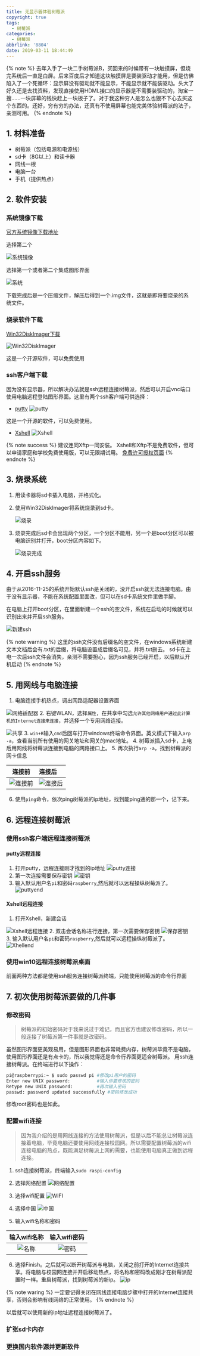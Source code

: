```yaml
---
title: 无显示器体验树莓派
copyright: true
tags:
  - 树莓派
categories:
  - 树莓派
abbrlink: '8804'
date: 2019-03-11 18:44:49
---
```


{% note %}
去年入手了一块二手树莓派B，买回来的时候带有一块触摸屏，但烧完系统后一直是白屏。后来百度后才知道这块触摸屏是要装驱动才能用，但是仿佛陷入了一个死循环：显示屏没有驱动就不能显示，不能显示就不能装驱动。头大了好久还是去找资料，发现直接使用HDML接口的显示器是不需要装驱动的，淘宝一搜......一块屏幕的钱快赶上一块板子了。对于我这种穷人是怎么也狠不下心去买这个东西的。还好，穷有穷的办法，还真有不使用屏幕也能完美体验树莓派的法子，亲测可用。
{% endnote %}

<!--more-->

## 1. 材料准备

- 树莓派（包括电源和电源线）
- sd卡（8G以上）和读卡器
- 网线一根
- 电脑一台
- 手机（提供热点）

## 2. 软件安装

### 系统镜像下载

[官方系统镜像下载地址](https://www.raspberrypi.org/downloads/)

选择第二个

![系统镜像](https://i.loli.net/2019/03/11/5c86425a02190.png)

选择第一个或者第二个集成图形界面

![系统](https://i.loli.net/2019/03/11/5c8642e5e85d3.png)

下载完成后是一个压缩文件，解压后得到一个.img文件，这就是即将要烧录的系统文件。

### 烧录软件下载

[Win32DiskImager下载](https://sourceforge.net/projects/win32diskimager/)

![Win32DiskImager](https://i.loli.net/2019/03/11/5c8643f219a63.png)

这是一个开源软件，可以免费使用

### ssh客户端下载

因为没有显示器，所以解决办法就是ssh远程连接树莓派，然后可以开启vnc端口使用电脑远程登陆图形界面。这里有两个ssh客户端可供选择：

- [putty](https://www.chiark.greenend.org.uk/~sgtatham/putty/latest.html)
    ![putty](https://i.loli.net/2019/03/11/5c8645430df79.png)

这是一个开源的软件，可以免费使用。

- [Xshell](https://www.netsarang.com/zh/all-downloads/)
    ![Xshell](https://i.loli.net/2019/03/11/5c8651383a67e.png)

{% note success %}
建议连同Xftp一同安装。
Xshell和Xftp不是免费软件，但可以申请家庭和学校免费使用版，可以无限期试用。
[免费许可授权页面](https://www.netsarang.com/zh/free-for-home-school/)
{% endnote %}

## 3. 烧录系统

1. 用读卡器将sd卡插入电脑，并格式化。
2. 使用Win32DiskImager将系统烧录到sd卡。

    ![烧录](https://i.loli.net/2019/03/11/5c867a637a939.png)

3. 烧录完成后sd卡会出现两个分区，一个分区不能用，另一个是boot分区可以被电脑识别并打开，boot分区内容如下。

    ![烧录完成](https://i.loli.net/2019/03/11/5c867c8b44c48.png)

## 4. 开启ssh服务

由于从2016-11-25的系统开始默认ssh是关闭的，没开启ssh就无法连接电脑。由于没有显示器，不能在系统配置里面改，但可以在sd卡系统文件里做手脚。

在电脑上打开boot分区，在里面新建一个ssh的空文件，系统在启动的时候就可以识别出来并开启ssh服务。

![新建ssh](https://i.loli.net/2019/03/11/5c86805ea488c.gif)

{% note warning %}
这里的ssh文件没有后缀名的空文件，在windows系统新建文本文档后会有.txt的后缀，将电脑设置成后缀名可见，并将.txt删去。
sd卡在上电一次后ssh文件会消失，亲测不需要担心，因为ssh服务已经开启，以后默认开机启动
{% endnote %}

## 5. 用网线与电脑连接

1. 电脑连接手机热点，调出网路适配器设置界面

  ![网络适配器](https://i.loli.net/2019/03/12/5c874080e58b4.png)
2. 右键WLAN，选择`属性`，在共享中勾选`允许其他网络用户通过此计算机的Internet连接来连接`，并选择一个专用网络连接。

  ![共享](https://i.loli.net/2019/03/12/5c87411786546.gif)
3. `win+R`输入`cmd`后回车打开windows终端命令界面。英文模式下输入`arp -a`，查看当前所有使用的网关地址和网关的mac地址。
4. 树莓派插入sd卡，上电后用网线将树莓派连接到电脑的网路接口上。
5. 再次执行`arp -a`，找到树莓派的网卡信息

|                           连接前                           | 连接后                                                     |
| :--------------------------------------------------------: | :--------------------------------------------------------- |
| ![连接前](https://i.loli.net/2019/03/12/5c874710ea83d.png) | ![连接后](https://i.loli.net/2019/03/12/5c87474b6b7c3.png) |

6. 使用`ping`命令，依次ping树莓派的ip地址，找到能ping通的那一个，记下来。

## 6. 远程连接树莓派

### 使用ssh客户端远程连接树莓派

#### putty远程连接

1. 打开putty，远程连接刚才找到的ip地址
    ![putty连接](https://i.loli.net/2019/03/12/5c8749189315c.png)
2. 第一次连接需要保存密钥
    ![密钥](https://i.loli.net/2019/03/12/5c8749894376e.png)
3. 输入默认用户名`pi`和密码`raspberry`,然后就可以远程操纵树莓派了。
![puttyend](https://i.loli.net/2019/03/12/5c874d82c9551.png)

#### Xshell远程连接

1. 打开Xshell，新建会话

![Xshell远程连接](https://i.loli.net/2019/03/12/5c874c2292010.png)
2. 双击会话名称进行连接，第一次需要保存密钥
    ![保存密钥](https://i.loli.net/2019/03/12/5c874c718657d.png)
3. 输入默认用户名`pi`和密码`raspberry`,然后就可以远程操纵树莓派了。
![Xhellend](https://i.loli.net/2019/03/12/5c874d322f04c.png)

### 使用win10远程连接树莓派桌面

前面两种方法都是使用ssh服务连接树莓派终端，只能使用树莓派的命令行界面

## 7. 初次使用树莓派要做的几件事

### 修改密码

>树莓派的初始密码对于我来说过于难记，而且官方也建议修改密码，所以一般连接了树莓派第一件事就是改密码。

虽然图形界面更美观易用，但是图形界面也非常耗费内存，树莓派毕竟不是电脑，使用图形界面还是有点卡的，所以我觉得还是命令行界面更适合树莓派。
用ssh连接树莓派。在终端进行以下操作：

```bash
pi@raspberrypi:~ $ sudo passwd pi #修改pi用户的密码
Enter new UNIX password:          #输入你要修改的密码
Retype new UNIX password:         #再次输入密码
passwd: password updated successfully #密码修改成功
```

修改root密码也是如此。

### 配置wifi连接

>因为我介绍的是用网线连接的方法使用树莓派，但是以后不能总让树莓派连接着电脑，毕竟电脑还要使用网线连接校园网。所以需要配置树莓派的wifi连接电脑的热点，既能满足树莓派上网的需要，也能使用电脑真正做到远程连接。

1. ssh连接树莓派，终端输入`sudo raspi-config`
2. 选择网络配置
    ![网络配置](https://i.loli.net/2019/03/12/5c87527858b14.png)

3. 选择wifi配置
   ![WIFI](https://i.loli.net/2019/03/12/5c8752f358f3f.png)

4. 选择中国
   ![中国](https://i.loli.net/2019/03/12/5c87532964e1c.png)

5. 输入wifi名称和密码

|                       输入wifi名称                       |                       输入wifi密码                       |
| :------------------------------------------------------: | :------------------------------------------------------: |
| ![名称](https://i.loli.net/2019/03/12/5c87539cb8217.png) | ![密码](https://i.loli.net/2019/03/12/5c87539cb8217.png) |

6. 选择Finish。之后就可以断开树莓派与电脑，关闭之前打开的Internet连接共享。将电脑与校园网连接并开启移动热点，将名称和密码改成刚才在树莓派配置时一样。重启树莓派，找到树莓派的新ip。
   ![ip](https://i.loli.net/2019/03/12/5c8756a349dcc.png)

{% note waring %}
一定要记得关闭在网线连接电脑步骤中打开的Internet连接共享，否则会影响有线网络的正常使用。
{% endnote %}

以后就可以使用新的ip地址远程连接树莓派了。

### 扩张sd卡内存

### 更换国内软件源并更新软件